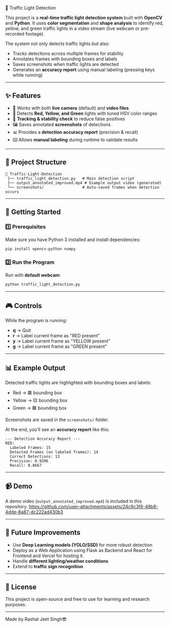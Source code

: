 🚦 Traffic Light Detection

This project is a **real-time traffic light detection system** built with **OpenCV** and **Python**. It uses **color segmentation** and **shape analysis** to identify red, yellow, and green traffic lights in a video stream (live webcam or pre-recorded footage).

The system not only detects traffic lights but also:

* Tracks detections across multiple frames for stability
* Annotates frames with bounding boxes and labels
* Saves screenshots when traffic lights are detected
* Generates an **accuracy report** using manual labeling (pressing keys while running)

---

## ✨ Features

* 🎥 Works with both **live camera** (default) and **video files**
* 🎯 Detects **Red, Yellow, and Green** lights with tuned HSV color ranges
* 🔄 **Tracking & stability check** to reduce false positives
* 🖼️ Saves annotated **screenshots** of detections
* 📊 Provides a **detection accuracy report** (precision & recall)
* ⌨️ Allows **manual labeling** during runtime to validate results

---

## 📂 Project Structure

```
📁 Traffic-Light-Detection
 ├── traffic_light_detection.py   # Main detection script
 ├── output_annotated_improved.mp4 # Example output video (generated)
 └── screenshots/                 # Auto-saved frames when detection occurs
```

---

## 🚀 Getting Started

### 1️⃣ Prerequisites

Make sure you have Python 3 installed and install dependencies:

```bash
pip install opencv-python numpy
```

### 2️⃣ Run the Program

Run with **default webcam**:

```bash
python traffic_light_detection.py
```

---

## 🎮 Controls

While the program is running:

* **q** → Quit
* **r** → Label current frame as "RED present"
* **y** → Label current frame as "YELLOW present"
* **g** → Label current frame as "GREEN present"

---

## 📊 Example Output

Detected traffic lights are highlighted with bounding boxes and labels:

* Red → 🟥 bounding box
* Yellow → 🟨 bounding box
* Green → 🟩 bounding box

Screenshots are saved in the `screenshots/` folder.

At the end, you’ll see an **accuracy report** like this:

```
--- Detection Accuracy Report ---
RED:
  Labeled Frames: 15
  Detected Frames (on labeled frames): 14
  Correct Detections: 13
  Precision: 0.9286
  Recall: 0.8667
```

---

## 📹 Demo

A demo video (`output_annotated_improved.mp4`) is included in this repository.
https://github.com/user-attachments/assets/24c9c3f8-48b8-4dde-8a87-dc222ad430b3

---

## 🔮 Future Improvements

* Use **Deep Learning models (YOLO/SSD)** for more robust detection
* Deploy as a Web Application using Flask as Backend and React for Frontend and Vercel for hosting it.
* Handle **different lighting/weather conditions**
* Extend to **traffic sign recognition**

---

## 📝 License

This project is open-source and free to use for learning and research purposes.

---

Made by Rashal Jeet Singh😎
